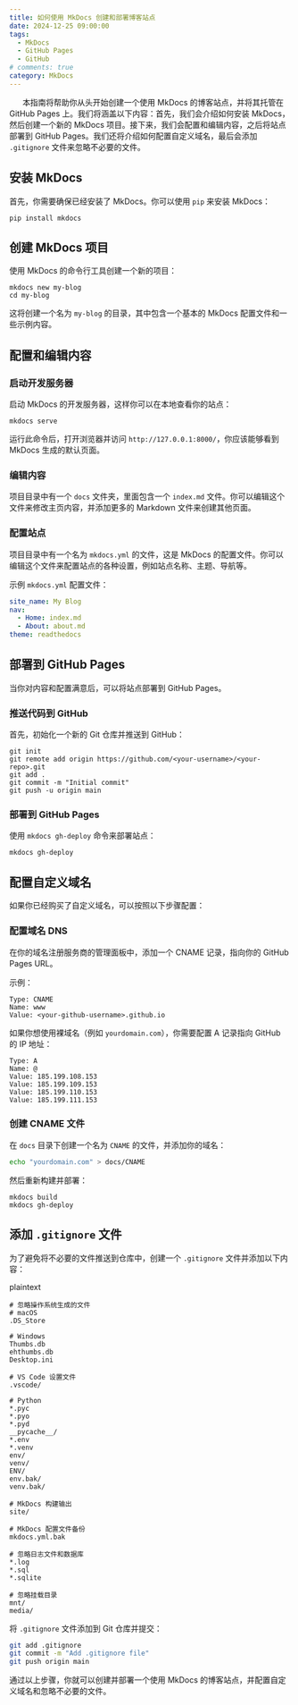 ```yaml
---
title: 如何使用 MkDocs 创建和部署博客站点
date: 2024-12-25 09:00:00
tags:
  - MkDocs
  - GitHub Pages
  - GitHub
# comments: true
category: MkDocs
---
```


&nbsp;&nbsp;&nbsp;&nbsp;&nbsp;&nbsp;本指南将帮助你从头开始创建一个使用 MkDocs 的博客站点，并将其托管在 GitHub Pages 上。我们将涵盖以下内容：首先，我们会介绍如何安装 MkDocs，然后创建一个新的 MkDocs 项目。接下来，我们会配置和编辑内容，之后将站点部署到 GitHub Pages。我们还将介绍如何配置自定义域名，最后会添加 `.gitignore` 文件来忽略不必要的文件。



<!-- more -->

## 安装 MkDocs

首先，你需要确保已经安装了 MkDocs。你可以使用 `pip` 来安装 MkDocs：

```shell
pip install mkdocs
```

## 创建 MkDocs 项目

使用 MkDocs 的命令行工具创建一个新的项目：



```shell
mkdocs new my-blog
cd my-blog
```

这将创建一个名为 `my-blog` 的目录，其中包含一个基本的 MkDocs 配置文件和一些示例内容。

## 配置和编辑内容

### 启动开发服务器

启动 MkDocs 的开发服务器，这样你可以在本地查看你的站点：

```shell
mkdocs serve
```



运行此命令后，打开浏览器并访问 `http://127.0.0.1:8000/`，你应该能够看到 MkDocs 生成的默认页面。

### 编辑内容

项目目录中有一个 `docs` 文件夹，里面包含一个 `index.md` 文件。你可以编辑这个文件来修改主页内容，并添加更多的 Markdown 文件来创建其他页面。

### 配置站点

项目目录中有一个名为 `mkdocs.yml` 的文件，这是 MkDocs 的配置文件。你可以编辑这个文件来配置站点的各种设置，例如站点名称、主题、导航等。

示例 `mkdocs.yml` 配置文件：



```YAML
site_name: My Blog
nav:
  - Home: index.md
  - About: about.md
theme: readthedocs
```

## 部署到 GitHub Pages

当你对内容和配置满意后，可以将站点部署到 GitHub Pages。

### 推送代码到 GitHub

首先，初始化一个新的 Git 仓库并推送到 GitHub：



```shell
git init
git remote add origin https://github.com/<your-username>/<your-repo>.git
git add .
git commit -m "Initial commit"
git push -u origin main
```

### 部署到 GitHub Pages

使用 `mkdocs gh-deploy` 命令来部署站点：

```shell
mkdocs gh-deploy
```



## 配置自定义域名

如果你已经购买了自定义域名，可以按照以下步骤配置：

### 配置域名 DNS

在你的域名注册服务商的管理面板中，添加一个 CNAME 记录，指向你的 GitHub Pages URL。

示例：



```shell
Type: CNAME
Name: www
Value: <your-github-username>.github.io
```

如果你想使用裸域名（例如 `yourdomain.com`），你需要配置 A 记录指向 GitHub 的 IP 地址：



```shell
Type: A
Name: @
Value: 185.199.108.153
Value: 185.199.109.153
Value: 185.199.110.153
Value: 185.199.111.153
```

### 创建 CNAME 文件

在 `docs` 目录下创建一个名为 `CNAME` 的文件，并添加你的域名：

```sh
echo "yourdomain.com" > docs/CNAME
```



然后重新构建并部署：



```shell
mkdocs build
mkdocs gh-deploy
```

## 添加 `.gitignore` 文件

为了避免将不必要的文件推送到仓库中，创建一个 `.gitignore` 文件并添加以下内容：

plaintext

```.gitignore
# 忽略操作系统生成的文件
# macOS
.DS_Store

# Windows
Thumbs.db
ehthumbs.db
Desktop.ini

# VS Code 设置文件
.vscode/

# Python
*.pyc
*.pyo
*.pyd
__pycache__/
*.env
*.venv
env/
venv/
ENV/
env.bak/
venv.bak/

# MkDocs 构建输出
site/

# MkDocs 配置文件备份
mkdocs.yml.bak

# 忽略日志文件和数据库
*.log
*.sql
*.sqlite

# 忽略挂载目录
mnt/
media/
```

将 `.gitignore` 文件添加到 Git 仓库并提交：



```sh
git add .gitignore
git commit -m "Add .gitignore file"
git push origin main
```

通过以上步骤，你就可以创建并部署一个使用 MkDocs 的博客站点，并配置自定义域名和忽略不必要的文件。